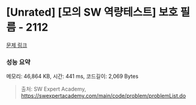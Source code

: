 # [Unrated] [모의 SW 역량테스트] 보호 필름 - 2112 

[문제 링크](https://swexpertacademy.com/main/code/problem/problemDetail.do?contestProbId=AV5V1SYKAaUDFAWu) 

### 성능 요약

메모리: 46,864 KB, 시간: 441 ms, 코드길이: 2,069 Bytes



> 출처: SW Expert Academy, https://swexpertacademy.com/main/code/problem/problemList.do
